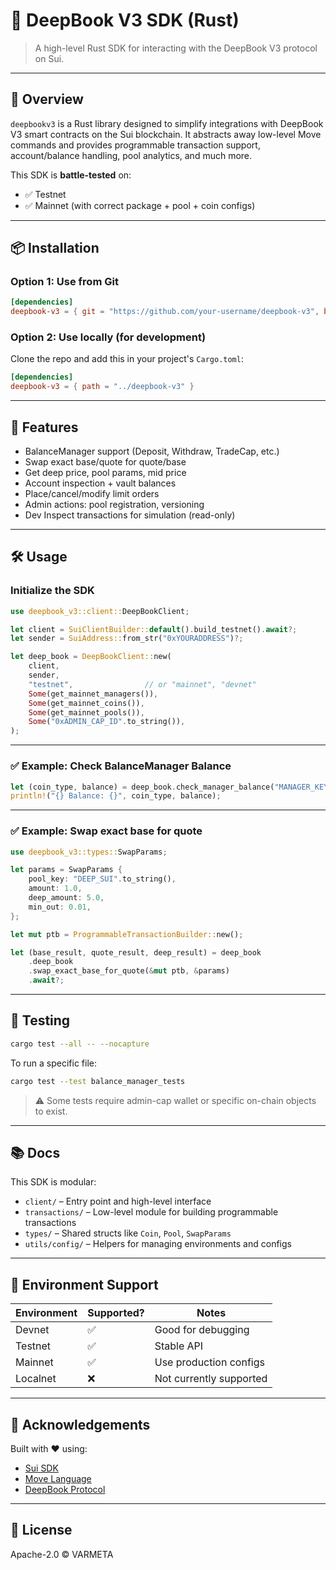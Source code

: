 
# 🔱 DeepBook V3 SDK (Rust)

> A high-level Rust SDK for interacting with the DeepBook V3 protocol on Sui.

---

## 🚀 Overview

`deepbookv3` is a Rust library designed to simplify integrations with DeepBook V3 smart contracts on the Sui blockchain. It abstracts away low-level Move commands and provides programmable transaction support, account/balance handling, pool analytics, and much more.

This SDK is **battle-tested** on:
- ✅ Testnet
- ✅ Mainnet (with correct package + pool + coin configs)

---

## 📦 Installation

### Option 1: Use from Git

```toml
[dependencies]
deepbook-v3 = { git = "https://github.com/your-username/deepbook-v3", branch = "main" }
```

### Option 2: Use locally (for development)

Clone the repo and add this in your project's `Cargo.toml`:

```toml
[dependencies]
deepbook-v3 = { path = "../deepbook-v3" }
```

---

## 🧱 Features

- BalanceManager support (Deposit, Withdraw, TradeCap, etc.)
- Swap exact base/quote for quote/base
- Get deep price, pool params, mid price
- Account inspection + vault balances
- Place/cancel/modify limit orders
- Admin actions: pool registration, versioning
- Dev Inspect transactions for simulation (read-only)

---

## 🛠️ Usage

### Initialize the SDK

```rust
use deepbook_v3::client::DeepBookClient;

let client = SuiClientBuilder::default().build_testnet().await?;
let sender = SuiAddress::from_str("0xYOURADDRESS")?;

let deep_book = DeepBookClient::new(
    client,
    sender,
    "testnet",                // or "mainnet", "devnet"
    Some(get_mainnet_managers()),
    Some(get_mainnet_coins()),
    Some(get_mainnet_pools()),
    Some("0xADMIN_CAP_ID".to_string()),
);
```

---

### ✅ Example: Check BalanceManager Balance

```rust
let (coin_type, balance) = deep_book.check_manager_balance("MANAGER_KEY", "SUI").await?;
println!("{} Balance: {}", coin_type, balance);
```

---

### ✅ Example: Swap exact base for quote

```rust
use deepbook_v3::types::SwapParams;

let params = SwapParams {
    pool_key: "DEEP_SUI".to_string(),
    amount: 1.0,
    deep_amount: 5.0,
    min_out: 0.01,
};

let mut ptb = ProgrammableTransactionBuilder::new();

let (base_result, quote_result, deep_result) = deep_book
    .deep_book
    .swap_exact_base_for_quote(&mut ptb, &params)
    .await?;
```

---

## 🧪 Testing

```bash
cargo test --all -- --nocapture
```

To run a specific file:

```bash
cargo test --test balance_manager_tests
```

> ⚠️ Some tests require admin-cap wallet or specific on-chain objects to exist.

---

## 📚 Docs

This SDK is modular:
- `client/` – Entry point and high-level interface
- `transactions/` – Low-level module for building programmable transactions
- `types/` – Shared structs like `Coin`, `Pool`, `SwapParams`
- `utils/config/` – Helpers for managing environments and configs

---

## 🔐 Environment Support

| Environment | Supported? | Notes |
|-------------|------------|-------|
| Devnet      | ✅          | Good for debugging |
| Testnet     | ✅          | Stable API |
| Mainnet     | ✅          | Use production configs |
| Localnet    | ❌          | Not currently supported |

---

## 🙌 Acknowledgements

Built with ❤️ using:
- [Sui SDK](https://github.com/MystenLabs/sui)
- [Move Language](https://move-language.github.io/)
- [DeepBook Protocol](https://github.com/MystenLabs/deepbook)

---

## 📄 License

Apache-2.0 © VARMETA
